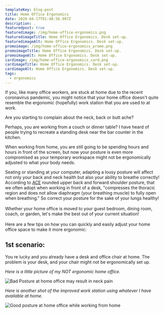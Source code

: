 ```yaml
---
templateKey: blog-post
title: Home Office Ergonomics
date: 2020-04-17T01:48:56.997Z
description: .
featuredpost: true
featuredimage: /img/home-office-ergonomics.png
featuredimageTitle: Home Office Ergonomics. Desk set-up.
featuredimageAlt: Home Office Ergonomics. Desk set-up.
promoimage: /img/home-office-ergonomics_promo.png
promoimageTitle: Home Office Ergonomics. Desk set-up.
promoimageAlt: Home Office Ergonomics. Desk set-up.
cardimage: /img/home-office-ergonomics_card.png
cardimageTitle: Home Office Ergonomics. Desk set-up.
cardimageAlt: Home Office Ergonomics. Desk set-up.
tags:
  - ergonomics
---
```

If you, like many office workers, are stuck at home due to the recent coronavirus pandemic, you might notice that your home office doesn't quite resemble the ergonomic (hopefully) work station that you are used to at work.

Are you starting to complain about the neck, back or butt ache?

Perhaps, you are working from a couch or dinner table? I have heard of people trying to recreate a standing desk near the bar counter in the kitchen.

When working from home, you are still going to be spending hours and hours in front of the screen, but now your posture is even more compromised as your temporary workspace might not be ergonomically adjusted to what your body needs. 

Seating or standing at your computer, adapting a lousy posture will affect not only your back and neck health but also your ability to breathe correctly! According to [ACE]([https://www.acefitness.org/​education-and-resources/​lifestyle/blog/5716/how-​posture-affects-breathing/](https://www.acefitness.org/education-and-resources/lifestyle/blog/5716/how-posture-affects-breathing/)) rounded upper back and forward shoulder posture, that we often adopt when working in front of a desk, "compresses the thoracic region and does not allow diaphragm (your breathing muscle) to fully open when breathing." So correct your posture for the sake of your lungs healthy!\
\
Whether your home office is moved to your guest bedroom, dining room, coach, or garden, let's make the best out of your current situation!\
\
Here are a few tips on how you can quickly and easily adjust your home office space to make it more ergonomic:

## 1st scenario:

You re lucky and you already have a desk and office chair at home. The problem is your desk, and your chair might not be ergonomically set up.

*Here is a little picture of my NOT ergonomic home office.*

![Bad Posture at home office may result in neck pain](/img/bad-posture-home-office.jpg "Bad Posture at home office may result in neck pain")

*Here is another shot of the improved work station using whatever I have available at home.*

![Good posture at home office while working from home](/img/good-home-office-workstation.jpg "Good posture at home office while working from home")